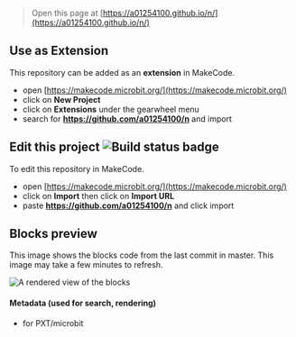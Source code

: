 
> Open this page at [https://a01254100.github.io/n/](https://a01254100.github.io/n/)

## Use as Extension

This repository can be added as an **extension** in MakeCode.

* open [https://makecode.microbit.org/](https://makecode.microbit.org/)
* click on **New Project**
* click on **Extensions** under the gearwheel menu
* search for **https://github.com/a01254100/n** and import

## Edit this project ![Build status badge](https://github.com/a01254100/n/workflows/MakeCode/badge.svg)

To edit this repository in MakeCode.

* open [https://makecode.microbit.org/](https://makecode.microbit.org/)
* click on **Import** then click on **Import URL**
* paste **https://github.com/a01254100/n** and click import

## Blocks preview

This image shows the blocks code from the last commit in master.
This image may take a few minutes to refresh.

![A rendered view of the blocks](https://github.com/a01254100/n/raw/master/.github/makecode/blocks.png)

#### Metadata (used for search, rendering)

* for PXT/microbit
<script src="https://makecode.com/gh-pages-embed.js"></script><script>makeCodeRender("{{ site.makecode.home_url }}", "{{ site.github.owner_name }}/{{ site.github.repository_name }}");</script>
